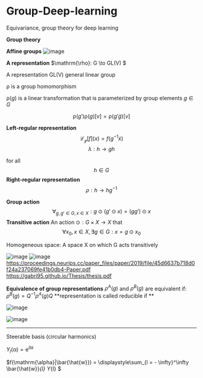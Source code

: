 # Group-Deep-learning
Equivariance, group theory for deep learning

**Group theory**

**Affine groups**
![image](https://github.com/ChunZhuo/Group-Deep-learning/assets/118121876/0d462d47-0f3a-4f7b-968a-c6509c4673e3)


**A representation**
$\mathrm{\rho}: G \to GL(V) $ 

A representation GL(V) general linear group

$\mathrm{\rho}$ is a group homomorphism 

$\mathrm{\rho}(g)$ is a linear transformation that is parameterized by group elements $g\in G$

$$\mathrm{\rho}(g')\mathrm{\rho}(g)[v]= \mathrm{\rho}(g' \dot  g)[v]$$

**Left-regular representation**
$$\mathscr{L_{g}} [f] (x) = f(g^{-1}\dot x)$$
$$\lambda : h \to gh$$

for all $$h \in G$$
**Right-regular representation**
$$\rho : h \to hg^{-1}$$

**Group action**
$$\forall_{g,g' \in G, x \in X}: g \odot (g' \odot x) = (gg') \odot x$$
**Transitive action**
An action 
$\odot : G \times X \to X$
that $$\forall x_{0},x \in X, \exists {g} \in {G} : x = g \odot x_{0}$$

Homogeneous space: A space X on which G acts transitively

![image](https://github.com/ChunZhuo/Group-Deep-learning/assets/118121876/836a6873-21c9-4d41-bf36-5fa9f2d60930)
![image](https://github.com/ChunZhuo/Group-Deep-learning/assets/118121876/8d38feb2-d620-4930-a710-aeb69b32138e)
https://proceedings.neurips.cc/paper_files/paper/2019/file/45d6637b718d0f24a237069fe41b0db4-Paper.pdf
https://gabri95.github.io/Thesis/thesis.pdf


**Equivalence of group representations**
$\rho^{A}(g)$ and $\rho^{B}(g)$ are equivalent
if:
$\rho^{B}(g) = Q^{-1}\rho^{A}(g)Q$
**representation is called reducible if **

![image](https://github.com/ChunZhuo/Group-Deep-learning/assets/118121876/fa7264c5-17ea-49cd-a856-2e836adc248b)


![image](https://github.com/ChunZhuo/Group-Deep-learning/assets/118121876/ca463a45-d71c-44c4-b96e-1a6a87ba86a4)

____________________
Steerable basis (circular harmonics)

$Y_{l}(\mathrm{\alpha}) = \mathrm{e}^{ila}$

$f(\mathrm{\alpha}|\bar{\hat{w}}) = \displaystyle\sum_{l = - \infty}^\infty \bar{\hat{w}}_{l} Y_{l} $


